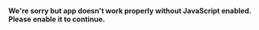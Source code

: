 <!DOCTYPE html><html lang=en><head><meta charset=utf-8><meta http-equiv=X-UA-Compatible content="IE=edge"><meta name=viewport content="width=device-width,initial-scale=1"><link rel=icon href=/favicon.ico><title>app</title><link href=/css/chunk-vendors.76e00cc5.css rel=preload as=style><link href=/js/app.e7501069.js rel=preload as=script><link href=/js/chunk-vendors.906bc0c9.js rel=preload as=script><link href=/css/chunk-vendors.76e00cc5.css rel=stylesheet></head><body><noscript><strong>We're sorry but app doesn't work properly without JavaScript enabled. Please enable it to continue.</strong></noscript><div id=app></div><script src=/js/chunk-vendors.906bc0c9.js></script><script src=/js/app.e7501069.js></script></body></html>

